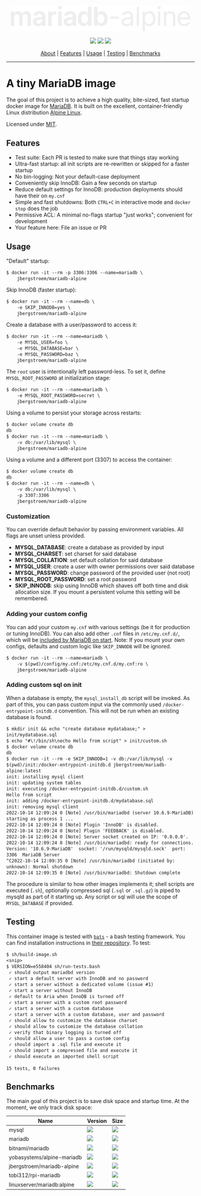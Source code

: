 <p align="center">
  <br>
  <picture>
    <source media="(prefers-color-scheme: light)" srcset="https://raw.githubusercontent.com/jbergstroem/mariadb-alpine/main/mariadb-alpine.svg">
    <img width="480" alt="mariadb-alpine" src="https://raw.githubusercontent.com/jbergstroem/mariadb-alpine/main/mariadb-alpine-light.svg">
  </picture>
</p>
<p align="center">
  <img src="https://img.shields.io/docker/v/jbergstroem/mariadb-alpine?style=flat&color=999&sort=semver">
  <img src="https://img.shields.io/docker/image-size/jbergstroem/mariadb-alpine?style=flat&color=999&sort=semver">
  <img src="https://img.shields.io/docker/pulls/jbergstroem/mariadb-alpine?style=flat&color=999&sort=semver">
</p>
<p align="center">
  <a href="#a-tiny-mariadb-image">About</a> |
  <a href="#features">Features</a> |
  <a href="#usage">Usage</a> |
  <a href="#testing">Testing</a> |
  <a href="#benchmarks">Benchmarks</a>
</p>

---

# A tiny MariaDB image

The goal of this project is to achieve a high quality, bite-sized, fast startup docker image for [MariaDB][1].
It is built on the excellent, container-friendly Linux distribution [Alpine Linux][2].

Licensed under [MIT](./LICENSE).

## Features

- Test suite: Each PR is tested to make sure that things stay working
- Ultra-fast startup: all init scripts are re-rewritten or skipped for a faster startup
- No bin-logging: Not your default-case deployment
- Conveniently skip InnoDB: Gain a few seconds on startup
- Reduce default settings for InnoDB: production deployments should have their on `my.cnf`
- Simple and fast shutdowns: Both `CTRL+C` in interactive mode and `docker stop` does the job
- Permissive ACL: A minimal no-flags startup "just works"; convenient for development
- Your feature here: File an issue or PR

## Usage

"Default" startup:

```console
$ docker run -it --rm -p 3306:3306 --name=mariadb \
    jbergstroem/mariadb-alpine
```

Skip InnoDB (faster startup):

```console
$ docker run -it --rm --name=db \
    -e SKIP_INNODB=yes \
    jbergstroem/mariadb-alpine
```

Create a database with a user/password to access it:

```console
$ docker run -it --rm --name=mariadb \
    -e MYSQL_USER=foo \
    -e MYSQL_DATABASE=bar \
    -e MYSQL_PASSWORD=baz \
    jbergstroem/mariadb-alpine
```

The `root` user is intentionally left password-less. To set it, define `MYSQL_ROOT_PASSWORD` at initialization stage:

```console
$ docker run -it --rm --name=mariadb \
    -e MYSQL_ROOT_PASSWORD=secret \
    jbergstroem/mariadb-alpine
```

Using a volume to persist your storage across restarts:

```console
$ docker volume create db
db
$ docker run -it --rm --name=mariadb \
    -v db:/var/lib/mysql \
    jbergstroem/mariadb-alpine
```

Using a volume and a different port (3307) to access the container:

```console
$ docker volume create db
db
$ docker run -it --rm --name=db \
    -v db:/var/lib/mysql \
    -p 3307:3306
    jbergstroem/mariadb-alpine
```

### Customization

You can override default behavior by passing environment variables. All flags
are unset unless provided.

- **MYSQL_DATABASE**: create a database as provided by input
- **MYSQL_CHARSET**: set charset for said database
- **MYSQL_COLLATION**: set default collation for said database
- **MYSQL_USER**: create a user with owner permissions over said database
- **MYSQL_PASSWORD**: change password of the provided user (not root)
- **MYSQL_ROOT_PASSWORD**: set a root password
- **SKIP_INNODB**: skip using InnoDB which shaves off both time and
  disk allocation size. If you mount a persistent volume
  this setting will be remembered.

### Adding your custom config

You can add your custom `my.cnf` with various settings (be it for production or tuning InnoDB).
You can also add other `.cnf` files in `/etc/my.cnf.d/`, which will be [included by MariaDB on start][5].
Note: If you mount your own configs, defaults and custom logic like `SKIP_INNODB` will be ignored.

```console
$ docker run -it --rm --name=mariadb \
    -v $(pwd)/config/my.cnf:/etc/my.cnf.d/my.cnf:ro \
    jbergstroem/mariadb-alpine
```

### Adding custom sql on init

When a database is empty, the `mysql_install_db` script will be invoked. As part of this, you can pass custom input via the commonly used `/docker-entrypoint-initdb.d` convention. This will not be run when an existing database is found.

```console
$ mkdir init && echo "create database mydatabase;" > init/mydatabase.sql
$ echo "#\!/bin/sh\necho Hello from script" > init/custom.sh
$ docker volume create db
db
$ docker run -it --rm -e SKIP_INNODB=1 -v db:/var/lib/mysql -v $(pwd)/init:/docker-entrypoint-initdb.d jbergstroem/mariadb-alpine:latest
init: installing mysql client
init: updating system tables
init: executing /docker-entrypoint-initdb.d/custom.sh
Hello from script
init: adding /docker-entrypoint-initdb.d/mydatabase.sql
init: removing mysql client
2022-10-14 12:09:24 0 [Note] /usr/bin/mariadbd (server 10.6.9-MariaDB) starting as process 1 ...
2022-10-14 12:09:24 0 [Note] Plugin 'InnoDB' is disabled.
2022-10-14 12:09:24 0 [Note] Plugin 'FEEDBACK' is disabled.
2022-10-14 12:09:24 0 [Note] Server socket created on IP: '0.0.0.0'.
2022-10-14 12:09:24 0 [Note] /usr/bin/mariadbd: ready for connections.
Version: '10.6.9-MariaDB'  socket: '/run/mysqld/mysqld.sock'  port: 3306  MariaDB Server
^C2022-10-14 12:09:35 0 [Note] /usr/bin/mariadbd (initiated by: unknown): Normal shutdown
2022-10-14 12:09:35 0 [Note] /usr/bin/mariadbd: Shutdown complete
```

The procedure is similar to how other images implements it; shell scripts are executed (`.sh`), optionally compressed sql (`.sql` or `.sql.gz`) is piped to mysqld as part of it starting up. Any script or sql will use the scope of `MYSQL_DATABASE` if provided.

## Testing

This container image is tested with [`bats`][3] - a bash testing framework. You can find installation
instructions in [their repository][4]. To test:

```console
$ sh/build-image.sh
<snip>
$ VERSION=e558404 sh/run-tests.bash
 ✓ should output mariadbd version
 ✓ start a default server with InnoDB and no password
 ✓ start a server without a dedicated volume (issue #1)
 ✓ start a server without InnoDB
 ✓ default to Aria when InnoDB is turned off
 ✓ start a server with a custom root password
 ✓ start a server with a custom database
 ✓ start a server with a custom database, user and password
 ✓ should allow to customize the database charset
 ✓ should allow to customize the database collation
 ✓ verify that binary logging is turned off
 ✓ should allow a user to pass a custom config
 ✓ should import a .sql file and execute it
 ✓ should import a compressed file and execute it
 ✓ should execute an imported shell script

15 tests, 0 failures
```

## Benchmarks

The main goal of this project is to save disk space and startup time. At the moment,
we only track disk space:

| Name                       | Version                                                                                              | Size                                                                                                         |
| -------------------------- | ---------------------------------------------------------------------------------------------------- | ------------------------------------------------------------------------------------------------------------ |
| mysql                      | <img src="https://img.shields.io/docker/v/_/mysql/5.7?color=666&label=%22%22">                       | <img src="https://img.shields.io/docker/image-size/_/mysql/5.7?color=666&label=%22%22">                      |
| mariadb                    | <img src="https://img.shields.io/docker/v/_/mariadb/10.4?color=666&label=%22%22">                    | <img src="https://img.shields.io/docker/image-size/_/mariadb/10.4?color=666&label=%22%22">                   |
| bitnami/mariadb            | <img src="https://img.shields.io/docker/v/bitnami/mariadb/10.4?color=666&label=%22%22">              | <img src="https://img.shields.io/docker/image-size/bitnami/mariadb/10.4?color=666&label=%22%22">             |
| yobasystems/alpine-mariadb | <img src="https://img.shields.io/docker/v/yobasystems/alpine-mariadb?color=666&label=%22%22">        | <img src="https://img.shields.io/docker/image-size/yobasystems/alpine-mariadb?color=666&label=%22%22">       |
| jbergstroem/mariadb-alpine | <img src="https://img.shields.io/docker/v/jbergstroem/mariadb-alpine?color=666&&sort=semver&label="> | <img src="https://img.shields.io/docker/image-size/jbergstroem/mariadb-alpine?color=666&sort=semver&label="> |
| tobi312/rpi-mariadb        | <img src="https://img.shields.io/docker/v/tobi312/rpi-mariadb?color=666&&sort=semver&label=">        | <img src="https://img.shields.io/docker/image-size/tobi312/rpi-mariadb?color=666&sort=semver&label=">        |
| linuxserver/mariadb:alpine | <img src="https://img.shields.io/docker/v/linuxserver/mariadb/alpine?color=666&&sort=semver&label="> | <img src="https://img.shields.io/docker/image-size/linuxserver/mariadb/alpine?color=666&sort=semver&label="> |

[1]: https://mariadb.org
[2]: https://alpinelinux.org
[3]: https://github.com/bats-core/bats-core
[4]: https://github.com/bats-core/bats-core#installation
[5]: https://git.alpinelinux.org/aports/tree/main/mariadb/APKBUILD#n327
